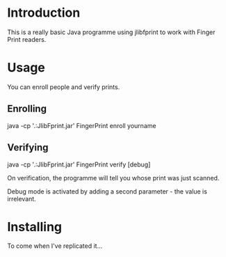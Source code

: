 Introduction
============

This is a really basic Java programme using jlibfprint to work with Finger Print readers.

Usage
=====

You can enroll people and verify prints.

Enrolling
---------

java -cp '.:JlibFprint.jar' FingerPrint enroll yourname

Verifying
---------

java -cp '.:JlibFprint.jar' FingerPrint verify [debug]

On verification, the programme will tell you whose print was just scanned.

Debug mode is activated by adding a second parameter - the value is irrelevant.

Installing
==========

To come when I've replicated it...
